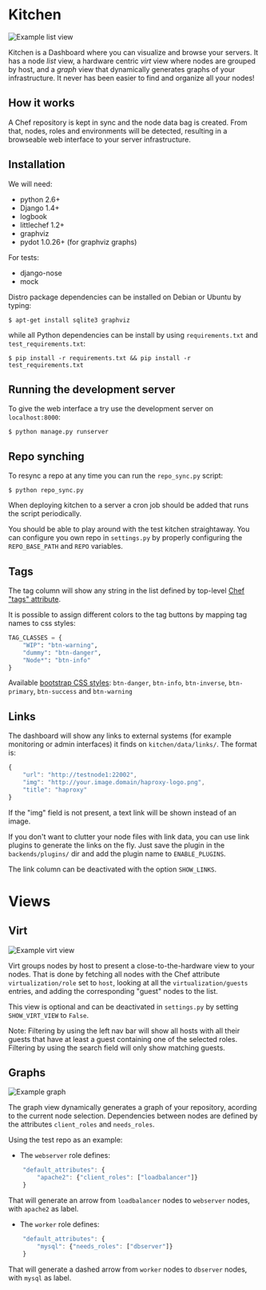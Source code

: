 # Kitchen

![Example list view](http://ahye.edelight.net/s/FxW2nEJv.png)

Kitchen is a Dashboard where you can visualize and browse your servers.
It has a node _list_ view, a hardware centric _virt_ view where nodes are grouped by
host, and a _graph_ view that dynamically generates graphs of your infrastructure.
It never has been easier to find and organize all your nodes!

## How it works

A Chef repository is kept in sync and the node data bag is created. From that,
nodes, roles and environments will be detected, resulting in a browseable 
web interface to your server infrastructure. 

## Installation

We will need:

* python 2.6+
* Django 1.4+
* logbook
* littlechef 1.2+
* graphviz
* pydot 1.0.26+ (for graphviz graphs)

For tests:

* django-nose
* mock

Distro package dependencies can be installed on Debian or Ubuntu by typing:

    $ apt-get install sqlite3 graphviz

while all Python dependencies can be install by using `requirements.txt` and `test_requirements.txt`:

    $ pip install -r requirements.txt && pip install -r test_requirements.txt

## Running the development server

To give the web interface a try use the development server on `localhost:8000`:

    $ python manage.py runserver

## Repo synching

To resync a repo at any time you can run the `repo_sync.py` script:

    $ python repo_sync.py

When deploying kitchen to a server a cron job should be added that runs the script
periodically.

You should be able to play around with the test kitchen straightaway. You can
configure you own repo in `settings.py` by properly configuring the `REPO_BASE_PATH`
and `REPO` variables.

## Tags

The tag column will show any string in the list defined by top-level [Chef "tags" attribute](http://wiki.opscode.com/display/chef/Recipes#Recipes-Tags).

It is possible to assign different colors to the tag buttons by mapping tag names to css styles:
```python
TAG_CLASSES = {
    "WIP": "btn-warning",
    "dummy": "btn-danger",
    "Node*": "btn-info"
}
```
Available [bootstrap CSS styles](http://twitter.github.com/bootstrap/base-css.html#buttons): `btn-danger`, `btn-info`, `btn-inverse`, `btn-primary`, `btn-success` and `btn-warning`

## Links

The dashboard will show any links to external systems (for example monitoring or
admin interfaces) it finds on `kitchen/data/links/`. The format is:

```javascript
{
    "url": "http://testnode1:22002",
    "img": "http://your.image.domain/haproxy-logo.png",
    "title": "haproxy"
}
```
If the "img" field is not present, a text link will be shown instead of an image.

If you don't want to clutter your node files with link data, you can use link plugins
to generate the links on the fly. Just save the plugin in the `backends/plugins/` dir
and add the plugin name to `ENABLE_PLUGINS`.

The link column can be deactivated with the option `SHOW_LINKS`.

# Views

## Virt

![Example virt view](http://ahye.edelight.net/s/TV7YyJlF.png)

Virt groups nodes by host to present a close-to-the-hardware view to your
nodes. That is done by fetching all nodes with the Chef attribute `virtualization/role`
set to `host`, looking at all the `virtualization/guests` entries, and adding the
corresponding "guest" nodes to the list.

This view is optional and can be deactivated in `settings.py` by setting 
`SHOW_VIRT_VIEW` to `False`.

Note: Filtering by using the left nav bar will show all hosts with all their guests that
have at least a guest containing one of the selected roles. Filtering by using the
search field will only show matching guests.

## Graphs

![Example graph](http://ahye.edelight.net/s/2vaU3Qc9.png)

The graph view dynamically generates a graph of your repository, acording to the
current node selection. Dependencies between nodes are defined by the attributes
`client_roles` and `needs_roles`.

Using the test repo as an example:

* The `webserver` role defines:

```javascript
    "default_attributes": {
        "apache2": {"client_roles": ["loadbalancer"]}
    }
```
That will generate an arrow from `loadbalancer` nodes to `webserver` nodes,
with `apache2` as label.

* The `worker` role defines:

```javascript
    "default_attributes": {
        "mysql": {"needs_roles": ["dbserver"]}
    }
```

That will generate a dashed arrow from `worker` nodes to `dbserver` nodes,
with `mysql` as label.
